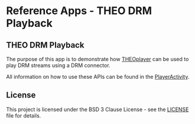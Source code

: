 # Reference Apps - THEO DRM Playback

## THEO DRM Playback

The purpose of this app is to demonstrate how [THEOplayer] can be used to play DRM streams using a DRM connector.

All information on how to use these APIs can be found in the [PlayerActivity](src/main/java/com/theoplayer/sample/drm_playback/PlayerActivity.kt).

## License

This project is licensed under the BSD 3 Clause License - see the [LICENSE] file for details.

[//]: # (Links and Guides reference)
[THEOplayer]: https://www.theoplayer.com/
[Basic Playback]: ../basic-playback/README.md
[Open Video UI for Android]: https://www.theoplayer.com/docs/open-video-ui/android/

[//]: # (Project files reference)
[LICENSE]: ../LICENSE
